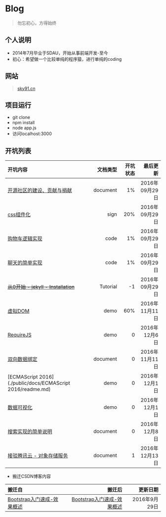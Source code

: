 # Blog

> 勿忘初心，方得始终

## 个人说明
* 2014年7月毕业于SDAU，开始从事前端开发-至今
* 初心：希望做一个比较单纯的程序猿，进行单纯的coding

## 网站
> [sky91.cn](http://sky91.cn)

## 项目运行
- git clone
- npm install
- node app.js
- 访问localhost:3000

## 开坑列表 

|开坑内容|文档类型|开坑状态|最后更新|
|:--|--:|--:|--:|
|[开源社区的建设、贡献与捐献](./public/docs/donate/readme.md)|document|1%|2016年09月29日|
|[css组件化](./public/docs/css-component/readme.md)|sign|20%|2016年09月29日|
|[购物车逻辑实现](./public/docs/cart/readme.md)|code|1%|2016年09月29日|
|[聊天的简单实现](./public/docs/chat/readme.md)|code|1%|2016年09月29日|
|~~[从0开始 - jekyll - Installation](./public/docs/jekyll/0-Installation.md)~~|Tutorial|-1|2016年09月29日|
|[虚拟DOM](./public/docs/virtual-dom/readme.md)|demo|60%|2016年11月11日|
|[RequireJS](./public/docs/requireJS/readme.md)|demo|0|2016年12月6日|
|[双向数据绑定](./public/docs/mvvm/readme.md)|document|0|2016年11月11日|
|[ECMAScript 2016](./public/docs/ECMAScript 2016/readme.md)|demo|0|2016年12月1日|
|[数据可视化](./public/docs/big-data/data-visualization.md)|demo|0|2016年12月1日|
|[搜索实现的简单说明](./public/docs/search/simple.md)|document|0|2016年12月8日|
|[接驳腾讯云 - 对象存储服务](./public/docs/Tencent/cos.md)|document|1|2016年12月13日|

* 搬迁CSDN博客内容

|搬迁自|搬迁后|更新日期|
|:--|--:|--:|
|[Bootstrap入门速成-效果概述](http://blog.csdn.net/occultskyrong/article/details/44966005)|[Bootstrap入门速成-效果概述](./public/docs/bootstrap/0-overview.md)|2016年9月29日|
 
